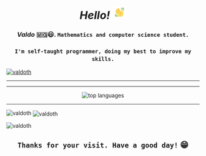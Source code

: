 <h1 align="center"><em>Hello!</em> <img src="assets/wave.gif" alt="hand wave" width="36" height="36"></h1>
<h3 align="center"><b><em>Valdo</em></b> 🇲🇬️😃️. <code>Mathematics and computer science student.</code></h3>
<h3 align="center"><code>I'm self-taught programmer, doing my best to improve my skills.</code></h3>
<div align="left"><a href="https://github.com/ryo-ma/github-profile-trophy"><img src="https://github-profile-trophy.vercel.app/?username=valdoth" alt="valdoth" /></a><div>
<hr>
<hr>
    <div>
        <p align="center"><img src="https://github-readme-stats.vercel.app/api/top-langs/?username=valdoth&theme=tokyonight&layout=compact&langs_count=5" alt="top languages"></p>
    </div>
<hr>

<p><img align="left" src="https://github-readme-stats.vercel.app/api/top-langs?username=valdoth&show_icons=true&locale=en&layout=compact" alt="valdoth" /></p>

<p>&nbsp;<img align="center" src="https://github-readme-stats.vercel.app/api?username=valdoth&show_icons=true&locale=en" alt="valdoth" /></p>
<p align="left"> <img src="https://komarev.com/ghpvc/?username=valdoth&label=Profile%20views&color=0e75b6&style=flat" alt="valdoth" /> </p>
    
<h2 align="center"><code>Thanks for your visit. Have a good day!</code> 😁️</h1>
